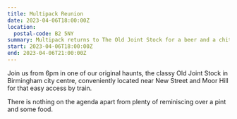 ```yaml
---
title: Multipack Reunion
date: 2023-04-06T18:00:00Z
location:
  postal-code: B2 5NY
summary: Multipack returns to The Old Joint Stock for a beer and a chit-chat.
start: 2023-04-06T18:00:00Z
end: 2023-04-06T21:00:00Z
---
```

Join us from 6pm in one of our original haunts, the classy Old Joint Stock in
Birmingham city centre, conveniently located near New Street and Moor Hill for
that easy access by train.

There is nothing on the agenda apart from plenty of reminiscing over a pint and
some food.
